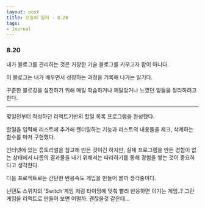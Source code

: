 ```yaml
---
layout: post
title: 오늘의 일지 - 8.20
tags:
- Journal
---
```


### 8.20



내가 블로그를 관리하는 것은 거창한 기술 블로그를 키우고자 함이 아니다.

이 블로그는 내가 배우면서 성장하는 과정을 기록해 나가는 일기다.

꾸준한 블로깅을 실천하기 위해 매일 학습하거나 깨달았거나 느꼈던 일들을 정리하려고 한다.

---


몇일전부터 작성하던 리액트기반의 할일 목록 프로그램을 완성했다. 

할일을 입력해 리스트에 추가해 렌더링하는 기능과 리스트의 내용들을 체크, 삭제하는 함수를 마저 구현했다.

인터넷에 있는 튜토리얼을 참고해 만든 것이긴 하지만, 실제 프로그램을 만든 경험이 없는 상태에서 나름의 결과물을 내기 위해서는 따라하기를 통해 경험을 쌓는 것이 중요하다고 생각한다.

다음 프로젝트로는 간단한 반응속도 게임을 만들어 볼까 생각중이다.

닌텐도 스위치의 'Switch'게임 처럼 타이밍에 맞춰 빨리 반응하면 이기는 게임..? 그런 게임을 리액트로 만들어 보면 어떨까. 괜찮을것 같은데...



 











